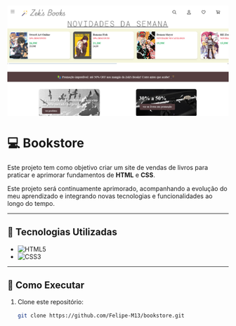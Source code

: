 ![Página inicial do portal](assets/bookstore.png)

# 💻 Bookstore

Este projeto tem como objetivo criar um site de vendas de livros para praticar e aprimorar fundamentos de **HTML** e **CSS**.

Este projeto será continuamente aprimorado, acompanhando a evolução do meu aprendizado e integrando novas tecnologias e funcionalidades ao longo do tempo.

---

## 🚀 Tecnologias Utilizadas
- ![HTML5](https://img.shields.io/badge/HTML5-E34F26?style=for-the-badge&logo=html5&logoColor=white)
- ![CSS3](https://img.shields.io/badge/CSS3-1572B6?style=for-the-badge&logo=css3&logoColor=white)

---

## 📂 Como Executar
1. Clone este repositório:
   ```bash
   git clone https://github.com/Felipe-M13/bookstore.git


